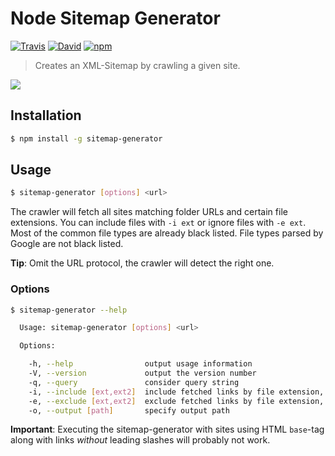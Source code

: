 # Node Sitemap Generator

[![Travis](https://img.shields.io/travis/lgraubner/node-sitemap-generator.svg)](https://www.npmjs.com/package/sitemap-generator) [![David](https://img.shields.io/david/lgraubner/node-sitemap-generator.svg)](https://david-dm.org/lgraubner/node-sitemap-generator) [![npm](https://img.shields.io/npm/v/sitemap-generator.svg)](https://www.npmjs.com/package/sitemap-generator)

> Creates an XML-Sitemap by crawling a given site.

![](http://lgraubner.github.io/node-sitemap-generator/sitemap_generator.gif)

## Installation

```BASH
$ npm install -g sitemap-generator
```

## Usage
```BASH
$ sitemap-generator [options] <url>
```

The crawler will fetch all sites matching folder URLs and certain file extensions. You can include files with `-i ext` or ignore files with `-e ext`. Most of the common file types are already black listed. File types parsed by Google are not black listed.

**Tip**: Omit the URL protocol, the crawler will detect the right one.

### Options
```BASH
$ sitemap-generator --help

  Usage: sitemap-generator [options] <url>

  Options:

    -h, --help                output usage information
    -V, --version             output the version number
    -q, --query               consider query string
    -i, --include [ext,ext2]  include fetched links by file extension, comma seperated
    -e, --exclude [ext,ext2]  exclude fetched links by file extension, comma seperated
    -o, --output [path]       specify output path
```

**Important**: Executing the sitemap-generator with sites using HTML `base`-tag along with links *without* leading slashes will probably not work.
